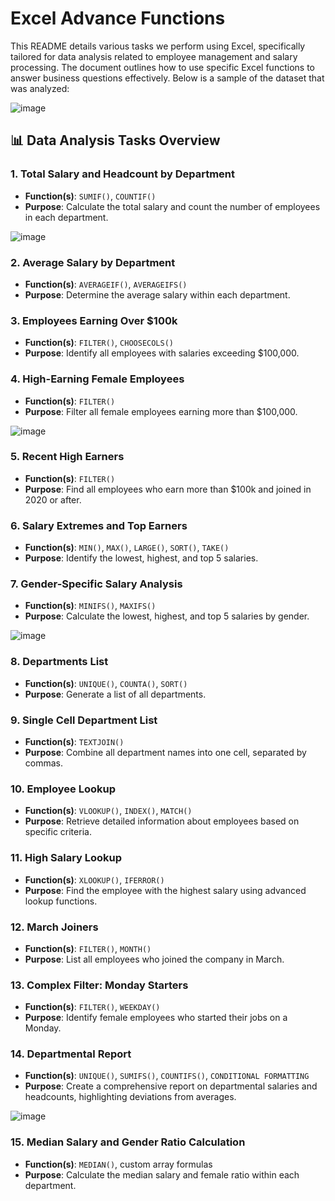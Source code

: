 # Excel Advance Functions

This README details various tasks we perform using Excel, specifically tailored for data analysis related to employee management and salary processing. The document outlines how to use specific Excel functions to answer business questions effectively.
Below is a sample of the dataset that was analyzed:

![image](https://github.com/user-attachments/assets/a7bab8e0-fcfe-49da-b0e1-6424a26c689f)


## 📊 Data Analysis Tasks Overview

### 1. Total Salary and Headcount by Department
- **Function(s)**: `SUMIF()`, `COUNTIF()`
- **Purpose**: Calculate the total salary and count the number of employees in each department.

![image](https://github.com/user-attachments/assets/e02b4039-2339-4c20-a83f-dc949da357de)

### 2. Average Salary by Department
- **Function(s)**: `AVERAGEIF()`, `AVERAGEIFS()`
- **Purpose**: Determine the average salary within each department.

### 3. Employees Earning Over $100k
- **Function(s)**: `FILTER()`, `CHOOSECOLS()`
- **Purpose**: Identify all employees with salaries exceeding $100,000.

### 4. High-Earning Female Employees
- **Function(s)**: `FILTER()`
- **Purpose**: Filter all female employees earning more than $100,000.

![image](https://github.com/user-attachments/assets/46bbbaba-2a26-423a-9125-da67d54d7f47)


### 5. Recent High Earners
- **Function(s)**: `FILTER()`
- **Purpose**: Find all employees who earn more than $100k and joined in 2020 or after.

### 6. Salary Extremes and Top Earners
- **Function(s)**: `MIN()`, `MAX()`, `LARGE()`, `SORT()`, `TAKE()`
- **Purpose**: Identify the lowest, highest, and top 5 salaries.

### 7. Gender-Specific Salary Analysis
- **Function(s)**: `MINIFS()`, `MAXIFS()`
- **Purpose**: Calculate the lowest, highest, and top 5 salaries by gender.

![image](https://github.com/user-attachments/assets/4a51bf05-7a32-4087-a950-56789a4d8049)

### 8. Departments List
- **Function(s)**: `UNIQUE()`, `COUNTA()`, `SORT()`
- **Purpose**: Generate a list of all departments.

### 9. Single Cell Department List
- **Function(s)**: `TEXTJOIN()`
- **Purpose**: Combine all department names into one cell, separated by commas.

### 10. Employee Lookup
- **Function(s)**: `VLOOKUP()`, `INDEX()`, `MATCH()`
- **Purpose**: Retrieve detailed information about employees based on specific criteria.

### 11. High Salary Lookup
- **Function(s)**: `XLOOKUP()`, `IFERROR()`
- **Purpose**: Find the employee with the highest salary using advanced lookup functions.

### 12. March Joiners
- **Function(s)**: `FILTER()`, `MONTH()`
- **Purpose**: List all employees who joined the company in March.

### 13. Complex Filter: Monday Starters
- **Function(s)**: `FILTER()`, `WEEKDAY()`
- **Purpose**: Identify female employees who started their jobs on a Monday.

### 14. Departmental Report
- **Function(s)**: `UNIQUE()`, `SUMIFS()`, `COUNTIFS()`, `CONDITIONAL FORMATTING`
- **Purpose**: Create a comprehensive report on departmental salaries and headcounts, highlighting deviations from averages.

![image](https://github.com/user-attachments/assets/e923d13f-ec8c-4d0a-8e08-875a7271d81f)

### 15. Median Salary and Gender Ratio Calculation
- **Function(s)**: `MEDIAN()`, custom array formulas
- **Purpose**: Calculate the median salary and female ratio within each department.
